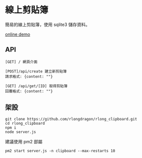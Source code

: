 # 線上剪貼簿
簡易的線上剪貼簿，使用 sqlite3 儲存資料。

[online demo](https://clipboard.rlongdragon.com/)

## API
```
[GET] / 網頁介面

[POST]/api/create 建立新剪貼簿
請求格式: {content: ""}

[GET] /api/get/[ID] 取得剪貼簿
回覆格式: {content: ""} 
```

## 架設
```
git clone https://github.com/rlongdragon/rlong_clipboard.git
cd rlong_clipboard
npm i
node server.js
```

建議使用 pm2 部屬
```
pm2 start server.js -n clipboard --max-restarts 10
```